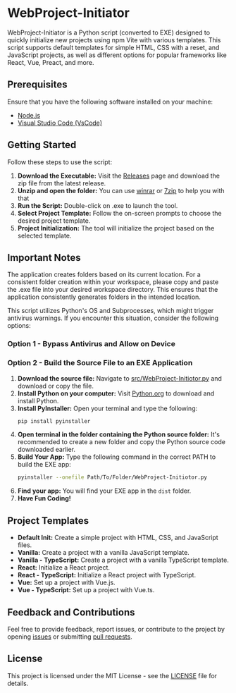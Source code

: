 # WebProject-Initiator

WebProject-Initiator is a Python script (converted to EXE) designed to quickly initialize new projects using npm Vite with various templates. This script supports default templates for simple HTML, CSS with a reset, and JavaScript projects, as well as different options for popular frameworks like React, Vue, Preact, and more.

## Prerequisites

Ensure that you have the following software installed on your machine:

- [Node.js](https://nodejs.org/en)
- [Visual Studio Code (VsCode)](https://code.visualstudio.com/)

## Getting Started

Follow these steps to use the script:

1. **Download the Executable:** Visit the [Releases](https://github.com/your-username/Create-Vite-Project/releases) page and download the zip file from the latest release.
2.  **Unzip and open the folder:** You can use [winrar](https://www.win-rar.com) or [7zip](https://www.7-zip.org/) to help you with that
3. **Run the Script:** Double-click on .exe to launch the tool.
4. **Select Project Template:** Follow the on-screen prompts to choose the desired project template.
5. **Project Initialization:** The tool will initialize the project based on the selected template.

## Important Notes

The application creates folders based on its current location. For a consistent folder creation within your workspace, please copy and paste the .exe file into your desired workspace directory. This ensures that the application consistently generates folders in the intended location.

This script utilizes Python's OS and Subprocesses, which might trigger antivirus warnings. If you encounter this situation, consider the following options:

### Option 1 - Bypass Antivirus and Allow on Device

### Option 2 - Build the Source File to an EXE Application

1. **Download the source file:** Navigate to [src/WebProject-Initiotor.py](https://github.com/ShadiBn/WebProject-Initiotor/blob/main/src/WebProject-Initiotor.py) and download or copy the file.
2. **Install Python on your computer:** Visit [Python.org](https://www.python.org/downloads/) to download and install Python.
3. **Install PyInstaller:** Open your terminal and type the following:
   ```bash
   pip install pyinstaller
   ```
4. **Open terminal in the folder containing the Python source folder:** It's recommended to create a new folder and copy the Python source code downloaded earlier.
5. **Build Your App:** Type the following command in the correct PATH to build the EXE app:
   ```bash
   pyinstaller --onefile Path/To/Folder/WebProject-Initiotor.py
   ```
6. **Find your app:** You will find your EXE app in the `dist` folder.
7. **Have Fun Coding!**

## Project Templates

- **Default Init:** Create a simple project with HTML, CSS, and JavaScript files.
- **Vanilla:** Create a project with a vanilla JavaScript template.
- **Vanilla - TypeScript:** Create a project with a vanilla TypeScript template.
- **React:** Initialize a React project.
- **React - TypeScript:** Initialize a React project with TypeScript.
- **Vue:** Set up a project with Vue.js.
- **Vue - TypeScript:** Set up a project with Vue.ts.

## Feedback and Contributions

Feel free to provide feedback, report issues, or contribute to the project by opening [issues](https://github.com/ShadiBn/WebProject-Initiotor/issues) or submitting [pull requests](https://github.com/ShadiBn/WebProject-Initiotor/pulls).

## License

This project is licensed under the MIT License - see the [LICENSE](LICENSE) file for details.
